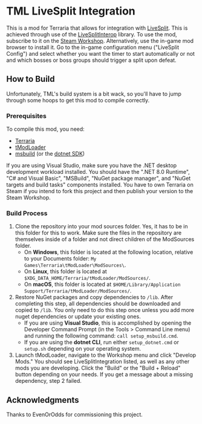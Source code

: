 # TML LiveSplit Integration
This is a mod for Terraria that allows for integration with [LiveSplit](https://livesplit.org). This is achieved through use of the [LiveSplitInterop](https://www.nuget.org/packages/LiveSplitInterop) library. To use the mod, subscribe to it on the [Steam Workshop](https://steamcommunity.com/sharedfiles/filedetails/?id=3266597236). Alternatively, use the in-game mod browser to install it. Go to the in-game configuration menu ("LiveSplit Config") and select whether you want the timer to start automatically or not and which bosses or boss groups should trigger a split upon defeat.
## How to Build
Unfortunately, TML's build system is a bit wack, so you'll have to jump through some hoops to get this mod to compile correctly.
### Prerequisites
To compile this mod, you need:
* [Terraria](https://www.terraria.org/)
* [tModLoader](https://tmodloader.net/)
* [msbuild](https://visualstudio.microsoft.com/) (or the [dotnet SDK](https://dotnet.microsoft.com/en-us/))

If you are using Visual Studio, make sure you have the .NET desktop development workload installed. You should have the ".NET 8.0 Runtime", "C# and Visual Basic", "MSBuild", "NuGet package manager", and "NuGet targets and build tasks" components installed. You have to own Terraria on Steam if you intend to fork this project and then publish your version to the Steam Workshop.
### Build Process
1. Clone the repository into your mod sources folder. Yes, it has to be in this folder for this to work. Make sure the files in the repository are themselves inside of a folder and not direct children of the ModSources folder.
	* On **Windows**, this folder is located at the following location, relative to your Documents folder: `My Games\Terraria\tModLoader\ModSources\`.
	* On **Linux**, this folder is located at `$XDG_DATA_HOME/Terraria/tModLoader/ModSources/`.
	* On **macOS**, this folder is located at `$HOME/Library/Application Support/Terraria/tModLoader/ModSources/`.
2. Restore NuGet packages and copy dependencies to `/lib`. After completing this step, all dependencies should be downloaded and copied to `/lib`. You only need to do this step once unless you add more nuget dependencies or update your existing ones.
	* If you are using **Visual Studio**, this is accomplished by opening the Developer Command Prompt (in the Tools > Command Line menu) and running the following command: `call setup_msbuild.cmd`.
	* If you are using the **dotnet CLI**, run either `setup_dotnet.cmd` or `setup.sh` depending on your operating system.
3. Launch tModLoader, navigate to the Workshop menu and click "Develop Mods." You should see LiveSplitIntegration listed, as well as any other mods you are developing. Click the "Build" or the "Build + Reload" button depending on your needs. If you get a message about a missing dependency, step 2 failed.
## Acknowledgments
Thanks to EvenOrOdds for commissioning this project.
